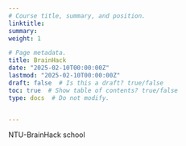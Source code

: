 ```yaml
---
# Course title, summary, and position.
linktitle: 
summary: 
weight: 1

# Page metadata.
title: BrainHack
date: "2025-02-10T00:00:00Z"
lastmod: "2025-02-10T00:00:00Z"
draft: false  # Is this a draft? true/false
toc: true  # Show table of contents? true/false
type: docs  # Do not modify.


---
```


NTU-BrainHack school

